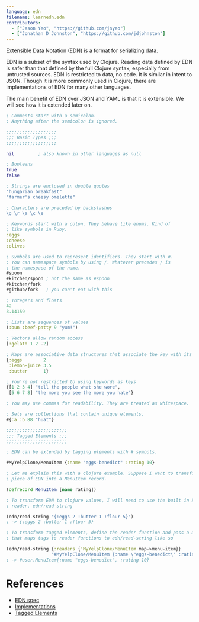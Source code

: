 ```yaml
---
language: edn
filename: learnedn.edn
contributors:
  - ["Jason Yeo", "https://github.com/jsyeo"]
  - ["Jonathan D Johnston", "https://github.com/jdjohnston"]
---
```


Extensible Data Notation (EDN) is a format for serializing data.

EDN is a subset of the syntax used by Clojure. Reading data defined by EDN is
safer than that defined by the full Clojure syntax, especially from untrusted
sources. EDN is restricted to data, no code. It is similar in intent to JSON.
Though it is more commonly used in Clojure, there are implementations of EDN
for many other languages.

The main benefit of EDN over JSON and YAML is that it is extensible. We
will see how it is extended later on.

```clojure
; Comments start with a semicolon.
; Anything after the semicolon is ignored.

;;;;;;;;;;;;;;;;;;;
;;; Basic Types ;;;
;;;;;;;;;;;;;;;;;;;

nil         ; also known in other languages as null

; Booleans
true
false

; Strings are enclosed in double quotes
"hungarian breakfast"
"farmer's cheesy omelette"

; Characters are preceded by backslashes
\g \r \a \c \e

; Keywords start with a colon. They behave like enums. Kind of
; like symbols in Ruby.
:eggs
:cheese
:olives

; Symbols are used to represent identifiers. They start with #.
; You can namespace symbols by using /. Whatever precedes / is
; the namespace of the name.
#spoon
#kitchen/spoon ; not the same as #spoon
#kitchen/fork
#github/fork   ; you can't eat with this

; Integers and floats
42
3.14159

; Lists are sequences of values
(:bun :beef-patty 9 "yum!")

; Vectors allow random access
[:gelato 1 2 -2]

; Maps are associative data structures that associate the key with its value
{:eggs        2
 :lemon-juice 3.5
 :butter      1}

; You're not restricted to using keywords as keys
{[1 2 3 4] "tell the people what she wore",
 [5 6 7 8] "the more you see the more you hate"}

; You may use commas for readability. They are treated as whitespace.

; Sets are collections that contain unique elements.
#{:a :b 88 "huat"}

;;;;;;;;;;;;;;;;;;;;;;;
;;; Tagged Elements ;;;
;;;;;;;;;;;;;;;;;;;;;;;

; EDN can be extended by tagging elements with # symbols.

#MyYelpClone/MenuItem {:name "eggs-benedict" :rating 10}

; Let me explain this with a clojure example. Suppose I want to transform that
; piece of EDN into a MenuItem record.

(defrecord MenuItem [name rating])

; To transform EDN to clojure values, I will need to use the built in EDN
; reader, edn/read-string

(edn/read-string "{:eggs 2 :butter 1 :flour 5}")
; -> {:eggs 2 :butter 1 :flour 5}

; To transform tagged elements, define the reader function and pass a map
; that maps tags to reader functions to edn/read-string like so

(edn/read-string {:readers {'MyYelpClone/MenuItem map->menu-item}}
                 "#MyYelpClone/MenuItem {:name \"eggs-benedict\" :rating 10}")
; -> #user.MenuItem{:name "eggs-benedict", :rating 10}

```

# References

- [EDN spec](https://github.com/edn-format/edn)
- [Implementations](https://github.com/edn-format/edn/wiki/Implementations)
- [Tagged Elements](http://www.compoundtheory.com/clojure-edn-walkthrough/)
